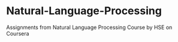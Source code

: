 # Natural-Language-Processing
Assignments from Natural Language Processing Course by HSE on Coursera
